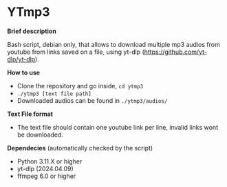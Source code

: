 # YTmp3
**Brief description**

Bash script, debian only, that allows to download multiple mp3 audios from youtube from links saved on a file, using yt-dlp (https://github.com/yt-dlp/yt-dlp).

**How to use**

 - Clone the repository and go inside, `cd ytmp3`
 - `./ytmp3 [text file path]`
 - Downloaded audios can be found in `./ytmp3/audios/`

**Text File format**
 - The text file should contain one youtube link per line, invalid links wont be downloaded.

**Dependecies** (automatically checked by the script)
 - Python 3.11.X or higher
 - yt-dlp (2024.04.09)
 - ffmpeg 6.0 or higher




